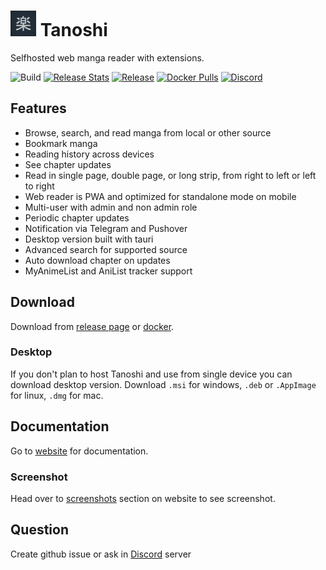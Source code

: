 # ![icon](https://raw.githubusercontent.com/faldez/tanoshi/master/crates/tanoshi-web/static/icons/tanoshi.png) Tanoshi
Selfhosted web manga reader with extensions.


![Build](https://github.com/faldez/tanoshi/workflows/Build/badge.svg) [![Release Stats](https://img.shields.io/github/downloads/faldez/tanoshi/total)](https://somsubhra.github.io/github-release-stats/?username=faldez&repository=tanoshi&page=1&per_page=5) [![Release](https://img.shields.io/github/v/release/faldez/tanoshi)](https://github.com/faldez/tanoshi/releases/latest) [![Docker Pulls](https://img.shields.io/docker/pulls/faldez/tanoshi)](https://hub.docker.com/repository/docker/faldez/tanoshi) [![Discord](https://img.shields.io/discord/872093374281285682?color=7289DA&logo=discord&logoColor=FFFFFF)](https://discord.gg/wPSEftdDqB)

## Features
- Browse, search, and read manga from local or other source
- Bookmark manga
- Reading history across devices
- See chapter updates
- Read in single page, double page, or long strip, from right to left or left to right
- Web reader is PWA and optimized for standalone mode on mobile
- Multi-user with admin and non admin role
- Periodic chapter updates
- Notification via Telegram and Pushover
- Desktop version built with tauri
- Advanced search for supported source
- Auto download chapter on updates
- MyAnimeList and AniList tracker support

## Download

Download from [release page](https://github.com/faldez/tanoshi/releases) or [docker](https://hub.docker.com/repository/docker/faldez/tanoshi).

### Desktop
If you don't plan to host Tanoshi and use from single device you can download desktop version. Download `.msi` for windows, `.deb` or `.AppImage` for linux, `.dmg` for mac.

## Documentation

 Go to [website](https://faldez.github.io/tanoshi) for documentation.

 
### Screenshot
Head over to [screenshots](https://faldez.github.io/tanoshi/screenshots/) section on website to see screenshot.

## Question
Create github issue or ask in [Discord](https://discord.gg/wPSEftdDqB) server
